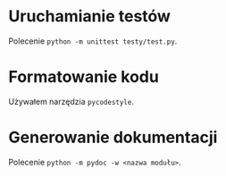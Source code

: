 # Uruchamianie testów
Polecenie `python -m unittest testy/test.py`.

# Formatowanie kodu
Używałem narzędzia `pycodestyle`.

# Generowanie dokumentacji
Polecenie `python -m pydoc -w <nazwa modułu>`.
